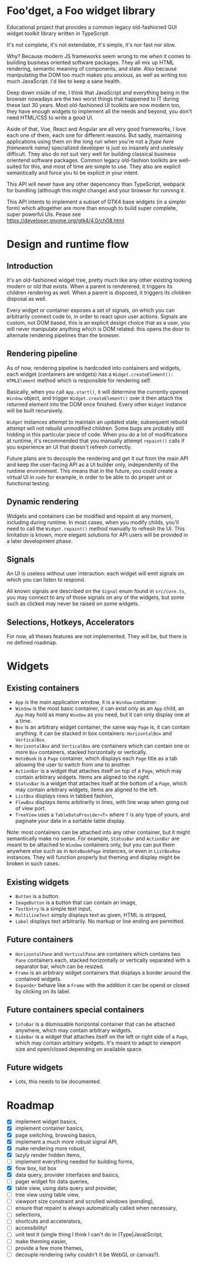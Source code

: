 # Foo'dget, a Foo widget library

Educational project that provides a common legacy old-fashioned GUI widget
toolkit library written in TypeScript.

It's not complete, it's not extendable, it's simple, it's nor fast nor slow.

Why? Because modern JS frameworks seem wrong to me when it comes to building
business oriented software packages. They all mix up HTML rendering, semantic
meaning of components, and state. Also because manipulating the DOM too much
makes you anxious, as well as writing too much JavaScript. I'd like to keep
a sane health.

Deep down inside of me, I think that JavaScript and everything being in the
browser nowadays are the two worst things that happened to IT during these
last 30 years. Most old-fashioned UI toolkits are now modern too, they have
enough widgets to implement all the needs and beyond, you don't need HTML/CSS
to write a good UI.

Aside of that, Vue, React and Angular are all very good frameworks, I love each
one of them, each one for different reasons. But sadly, maintaining applications
using them on the long run when you're not a *[type here framework name]*
specialized developer is just so insanely and uselessly difficult. They also do
not suit very well for building classical business orientend software packages.
Common legacy old-fashion toolkits are well-suited for this, and most of time
are simple to use. They also are explicit semantically and force you to be
explicit in your intent.

This API will never have any other depencency than TypeScript, webpack for
bundling (although this might change) and your browser for running it.

This API intents to implement a subset of GTK4 base widgets (in a simpler form)
which altogether are more than enough to build super complete, super powerful
UIs. Pease see https://developer.gnome.org/gtk4/4.0/ch08.html

# Design and runtime flow

## Introduction

It's an old-fashioned widget tree, pretty much like any other existing tooking
modern or old that exists. When a parent is renderered, it triggers its
children rendering as well. When a parent is disposed, it triggers its children
disposal as well.

Every widget or container exposes a set of signals, on which you can arbitrarily
connect code to, in order to react upon user actions. Signals are custom, not
DOM based, this is an explicit design choice that as a user, you will never
manipulate anything which is DOM related: this opens the door to alternate
rendering pipelines than the browser.

## Rendering pipeline

As of now, rendering pipeline is hardcoded into containers and widgets, each
widget (containers are widgets) has a `Widget.createElement(): HTMLElement`
method which is responsible for rendering self.

Basically, when you call `App.start()`, it will determine the currently opened
`Window` object, and trigger `Widget.createElement()` over it then attach the
returned element into the DOM once finished. Every other `Widget` instance will
be built recursively.

`Widget` instances attempt to maintain an updated state, subsequent rebuild
attempt will not rebuild unmodified children. Some bugs are probably still
hidding in this particular piece of code. When you do a lot of modifications
at runtime, it's recommended that you manually attempt `repaint()` calls if
you experience an UI that doesn't refresh correctly.

Future plans are to decouple the rendering and get it out from the main API
and keep the user-facing API as a UI builder only, independently of the runtime
environment. This means that in the future, you could create a virtual UI in
`node` for example, in order to be able to do proper unit or functional testing.

## Dynamic rendering

Widgets and containers can be modified and repaint at any moment, including
during runtime. In most cases, when you modify childs, you'll need to call
the `Widget.repaint()` method manually to refresh the UI. This limitation is
known, more elegant solutions for API users will be provided in a later
development phase.

## Signals

An UI is useless without user interaction: each widget will emit signals on
which you can listen to respond.

All known signals are described on the `Signal` enum found in `src/core.ts`,
you may connect to any of those signals on any of the widgets, but some such
as clicked may never be raised on some widgets.

## Selections, Hotkeys, Accelerators

For now, all theses features are not implemented. They will be, but there is
no defined roadmap.

# Widgets

## Existing containers

 - `App` is the main application window, it is a `Window` container.
 - `Window` is the most basic container, it can exist only as an `App` child,
   an `App` may hold as many `Window` as you need, but it can only display
   one at a time.
 - `Box` is an arbitrary widget container, the same way `Page` is, it can
   contain anything. It can be stacked in box containers: `HorizontalBox`
   and `VerticalBox`.
 - `HorizontalBox` and `VerticalBox` are containers which can contain one
   or more `Box` containers, stacked horizontally or vertically.
 - `NoteBook` is a `Page` container, which displays each `Page` title as a tab
   allowing the user to switch from one to another.
 - `ActionBar` is a widget that attaches itself on top of a `Page`, which may
   contain arbitrary widgets. Items are aligned to the right.
 - `StatusBar` is a widget that attaches itself at the bottom of a `Page`,
   which may contain arbitrary widgets, items are aligned to the left.
 - `ListBox` displays rows in tabbed fashion,
 - `FlowBox` displays items arbitrarily in lines, with line wrap when going
   out of view port.
 - `TreeView` uses a `TableDataProvider<T>` where `T` is any type of yours,
   and paginate your data in a sortable table display.

Note: most containers can be attached into any other container, but it might
semantically make no sense. For example, `StatusBar` and `ActionBar` are meant
to be attached to `Window` containers only, but you can put them anywhere else
such as in `NoteBookPage` instances, or even in `ListBoxRow` instances. They
will function properly but theming and display might be broken in such cases.

## Existing widgets

 - `Button` is a button.
 - `ImageButton` is a button that can contain an image,
 - `TextEntry` is a simple text input,
 - `MultilineText` simply displays text as given, HTML is stripped,
 - `Label` displays text arbitrarily. No markup or line ending are permitted.

## Future containers

 - `HorizontalPane` and `VerticalPane` are containers which contains two
   `Pane` containers each, stacked horizontally or vertically separated with
    a separator bar, which can be resized.
 - `Frame` is an arbitrary widget containers that displays a border around the
   contained widgets.
 - `Expander` behave like a `Frame` with the addition it can be opend or closed
   by clicking on its label.

## Future containers special containers

 - `InfoBar` is a dismissable horizontal container that can be attached
   anywhere, which may contain arbitrary widgets.
 - `SideBar` is a widget that attaches itself on the left or right side of a
   `Page`, which may contain arbitrary widgets. It's meant to adapt to viewport
   size and open/closed depending on available space.

## Future widgets

 - Lots, this needs to be documented.

# Roadmap

 - [x] implement widget basics,
 - [x] implement container basics,
 - [x] page switching, browsing basics,
 - [x] implement a much more robust signal API,
 - [x] make rendering more robust,
 - [x] lazyly render hidden items,
 - [ ] implement everything needed for building forms,
 - [x] flow box, list box
 - [x] data query, provider interfaces and basics,
 - [ ] pager widget for data queries,
 - [x] table view, using data query and provider,
 - [ ] tree view using table view,
 - [ ] viewport size constraint and scrolled windows (pending),
 - [ ] ensure that repaint is always automatically called when necessary,
 - [ ] selections,
 - [ ] shortcuts and accelerators,
 - [ ] accessibility!
 - [ ] unit test it (single thing I think I can't do in (Type|Java)Script,
 - [ ] make theming easier,
 - [ ] provide a few more themes,
 - [ ] decouple rendering (why couldn't it be WebGL or canvas?).
